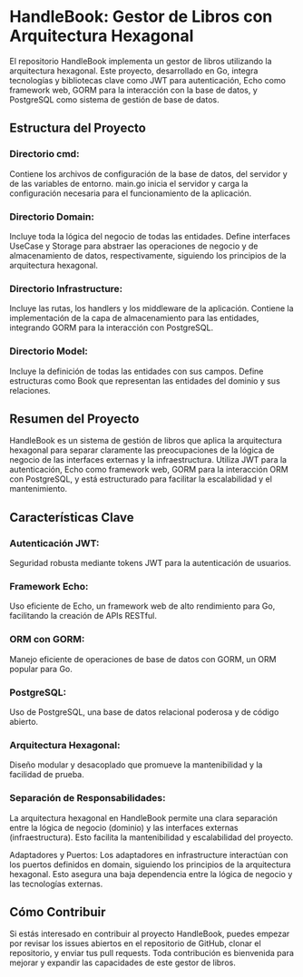 # HandleBook: Gestor de Libros con Arquitectura Hexagonal
El repositorio HandleBook implementa un gestor de libros utilizando la arquitectura hexagonal. Este proyecto, desarrollado en Go, integra tecnologías y bibliotecas clave como JWT para
autenticación, Echo como framework web, GORM para la interacción con la base de datos, y PostgreSQL como sistema de gestión de base de datos.

## Estructura del Proyecto

### Directorio cmd:

Contiene los archivos de configuración de la base de datos, del servidor y de las variables de entorno.
main.go inicia el servidor y carga la configuración necesaria para el funcionamiento de la aplicación.

### Directorio Domain:

Incluye toda la lógica del negocio de todas las entidades. Define interfaces UseCase y Storage para abstraer las operaciones de negocio y de almacenamiento de datos, respectivamente, siguiendo los principios de la arquitectura hexagonal.

### Directorio Infrastructure:

Incluye las rutas, los handlers y los middleware de la aplicación. Contiene la implementación de la capa de almacenamiento para las entidades, integrando GORM para la interacción con PostgreSQL.

### Directorio Model:

Incluye la definición de todas las entidades con sus campos.
Define estructuras como Book que representan las entidades del dominio y sus relaciones.

## Resumen del Proyecto
HandleBook es un sistema de gestión de libros que aplica la arquitectura hexagonal para separar claramente las preocupaciones de la lógica de negocio de las interfaces externas y la infraestructura. Utiliza JWT para la autenticación, Echo como framework web, GORM para la interacción ORM con PostgreSQL, y está estructurado para facilitar la escalabilidad y el mantenimiento.

## Características Clave
### Autenticación JWT: 
Seguridad robusta mediante tokens JWT para la autenticación de usuarios.
### Framework Echo: 
Uso eficiente de Echo, un framework web de alto rendimiento para Go, facilitando la creación de APIs RESTful.
### ORM con GORM: 
Manejo eficiente de operaciones de base de datos con GORM, un ORM popular para Go.
### PostgreSQL: 
Uso de PostgreSQL, una base de datos relacional poderosa y de código abierto.
### Arquitectura Hexagonal: 
Diseño modular y desacoplado que promueve la mantenibilidad y la facilidad de prueba.
### Separación de Responsabilidades: 
La arquitectura hexagonal en HandleBook permite una clara separación entre la lógica de negocio (dominio) y las interfaces externas (infraestructura). Esto facilita la mantenibilidad y escalabilidad del proyecto.

Adaptadores y Puertos: Los adaptadores en infrastructure interactúan con los puertos definidos en domain, siguiendo los principios de la arquitectura hexagonal. Esto asegura una baja dependencia entre la lógica de negocio y las tecnologías externas.

## Cómo Contribuir
Si estás interesado en contribuir al proyecto HandleBook, puedes empezar por revisar los issues abiertos en el repositorio de GitHub, clonar el repositorio, y enviar tus pull requests. Toda contribución es bienvenida para mejorar y expandir las capacidades de este gestor de libros.
